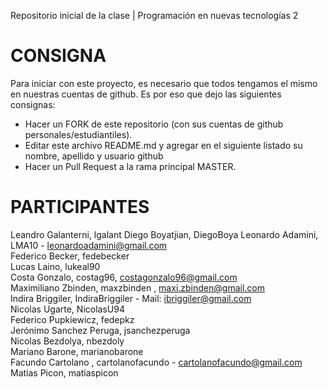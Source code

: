 ﻿Repositorio inicial de la clase | Programación en nuevas tecnologías 2

# CONSIGNA

Para iniciar con este proyecto, es necesario que todos tengamos el mismo en nuestras cuentas de github. Es por eso que dejo las siguientes consignas:

- Hacer un FORK de este repositorio (con sus cuentas de github personales/estudiantiles).
- Editar este archivo README.md y agregar en el siguiente listado su nombre, apellido y usuario github
- Hacer un Pull Request a la rama principal MASTER.

# PARTICIPANTES
Leandro Galanterni, lgalant
Diego Boyatjian, DiegoBoya
Leonardo Adamini, LMA10 - leonardoadamini@gmail.com  
Federico Becker, fedebecker \
Lucas Laino, lukeal90 \
Costa Gonzalo, costag96, costagonzalo96@gmail.com    
Maximiliano Zbinden, maxzbinden , maxi.zbinden@gmail.com  
Indira Briggiler, IndiraBriggiler - Mail: ibriggiler@gmail.com  
Nicolas Ugarte, NicolasU94  
Federico Pupkiewicz, fedepkz \
Jerónimo Sanchez Peruga, jsanchezperuga \
Nicolas Bezdolya, nbezdoly  
Mariano Barone, marianobarone  
Facundo Cartolano , cartolanofacundo -  cartolanofacundo@gmail.com  
Matias Picon, matiaspicon
